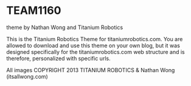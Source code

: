 TEAM1160
==========================
theme by Nathan Wong and Titanium Robotics

This is the Titanium Robotics Theme for titaniumrobotics.com.  You are allowed to download and use this theme on your own blog, but it was designed specifically for the titaniumrobotics.com web structure and is therefore, personalized with specific urls.

All images COPYRIGHT 2013 TITANIUM ROBOTICS & Nathan Wong (itsallwong.com)